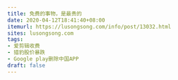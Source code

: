 ```yaml
---
title: 免费的事物，是最贵的
date: 2020-04-12T18:41:40+08:00
itemurl: https://lusongsong.com/info/post/13032.html
sites: lusongsong.com
tags:
- 爱剪辑收费
- 猎豹股价暴跌
- Google play删除中国APP
draft: false
---
```



